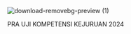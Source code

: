 ![download-removebg-preview (1)](https://github.com/Farizz19/Fariz-PraUKK/assets/114378228/65d34c3a-d58d-483c-8960-af2d6084fc0c)


PRA UJI KOMPETENSI KEJURUAN 2024
